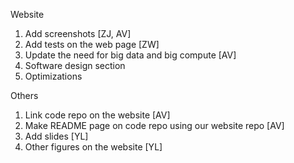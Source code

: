Website

1. Add screenshots [ZJ, AV]
2. Add tests on the web page [ZW]
3. Update the need for big data and big compute [AV]
4. Software design section
5. Optimizations  

Others

1. Link code repo on the website [AV]
2. Make README page on code repo using our website repo [AV]
3. Add slides [YL]
4. Other figures on the website [YL]
